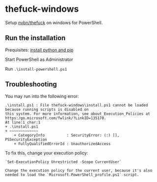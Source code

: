 # thefuck-windows
Setup [nvbn/thefuck](https://github.com/nvbn/thefuck) on windows for PowerShell.

## Run the installation
Prequisites: [install python and pip](https://www.python.org)

Start PowerShell as Administrator

Run `.\install-powershell.ps1`

## Troubleshooting
You may run into the following error:
```
.\install.ps1 : File thefuck-windows\install.ps1 cannot be loaded because running scripts is disabled on
this system. For more information, see about_Execution_Policies at https:/go.microsoft.com/fwlink/?LinkID=135170.
At line:1 char:1
+ .\install.ps1
+ ~~~~~~~~~~~~~
    + CategoryInfo          : SecurityError: (:) [], PSSecurityException
    + FullyQualifiedErrorId : UnauthorizedAccess
```
To fix this, change your execution policy:
    
    `Set-ExecutionPolicy Unrestricted -Scope CurrentUser`

    Change the execution policy for the current user, because it's also needed to load the `Microsoft.PowerShell_profile.ps1` script.
